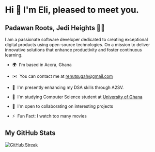 
Hi 👋 I'm Eli, pleased to meet you.
=

Padawan Roots, Jedi Heights 🌱✨
-

I am a passionate software developer dedicated to creating exceptional digital products using open-source technologies. On a mission to deliver innovative solutions that enhance productivity and foster continuous learning.

* 🌍  I'm based in Accra, Ghana

* ✉️  You can contact me at [renutsugah@gmail.com](mailto:renutsugah@gmail.com)
* 🚀  I'm presently enhancing my DSA skills through A2SV.
* 🧠  I'm studying Computer Science student at [University of Ghana](http://ug.edu.gh)
* 🤝  I'm open to collaborating on interesting projects
* ⚡  Fun Fact: I watch too many movies
<!--* * 🖥️  See my portfolio at -->


<b>My GitHub Stats</b>
--

<a href="vhttp://www.github.com/eli-bigman"><img src="https://github-readme-streak-stats.herokuapp.com?user=eli-bigman&theme=ocean-dark&hide_border=true&border_radius=4.8" alt="GitHub Streak" /></a>
<!--- 

-->
